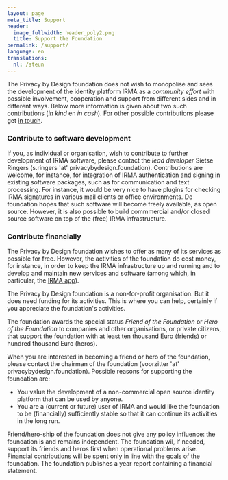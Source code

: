 ```yaml
---
layout: page
meta_title: Support
header:
  image_fullwidth: header_poly2.png
  title: Support the Foundation
permalink: /support/
language: en
translations:
  nl: /steun
---
```


The Privacy by Design foundation does not wish to monopolise and sees
the development of the identity platform IRMA as a *community effort*
with possible involvement, cooperation and support from different
sides and in different ways. Below more information is given about two
such contributions (*in kind* en *in cash*). For other possible
contributions please get [in touch](/contact-en).

### Contribute to software development

If you, as individual or organisation, wish to contribute to further
development of IRMA software, please contact the *lead developer*
Sietse Ringers (s.ringers 'at' privacybydesign.foundation).
Contributions are welcome, for instance, for integration of IRMA
authentication and signing in existing software packages, such as for
communication and text processing. For instance, it would be very nice
to have plugins for checking IRMA signatures in various mail clients
or office environments. De foundation hopes that such software will
become freely available, as open source. However, it is also possible
to build commmercial and/or closed source software on top of the
(free) IRMA infrastructure.

### Contribute financially

The Privacy by Design foundation wishes to offer as many of its
services as possible for free. However, the activities of the
foundation do cost money, for instance, in order to keep the IRMA
infrastructure up and running and to develop and maintain new services
and software (among which, in particular, the [IRMA
app](/download/)).

The Privacy by Design foundation is a non-for-profit organisation.
But it does need funding for its activities. This is where you can
help, certainly if you appreciate the foundation's activities.

The foundation awards the special status *Friend of the Foundation* or
*Hero of the Foundation* to companies and other organisations, or
private citizens, that support the foundation with at least
ten thousand Euro (friends) or hundred thousand Euro (heros).

When you are interested in becoming a friend or hero of the
foundation, please contact the chairman of the foundation (voorzitter
'at' privacybydesign.foundation). Possible reasons for supporting the
foundation are:

* You value the development of a non-commercial open source identity
  platform that can be used by anyone.
* You are a (current or future) user of IRMA and would like the
  foundation to be (financially) sufficiently stable so that it can
  continue its activities in the long run.

Friend/hero-ship of the foundation does not give any policy influence:
the foundation is and remains independent. The foundation wil, if
needed, support its friends and heros first when operational problems
arise. Financial contributions will be spent only in line with the
[goals](/about/) of the foundation.
The foundation publishes a year report containing a financial
statement.


